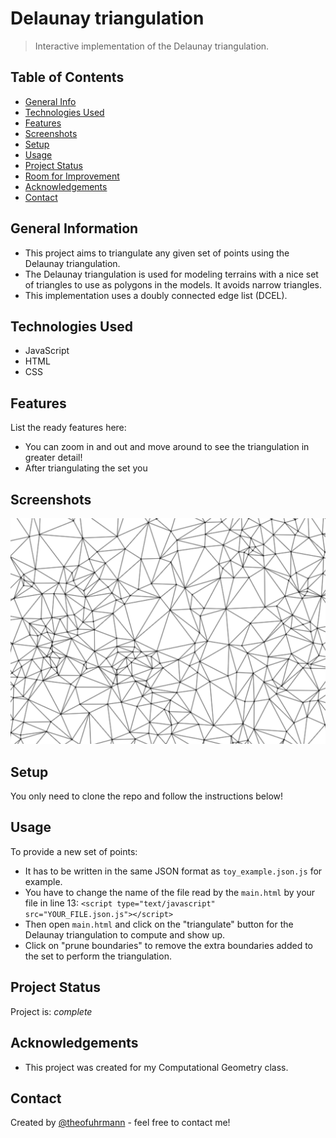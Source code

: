 # Delaunay triangulation

> Interactive implementation of the Delaunay triangulation.

## Table of Contents
* [General Info](#general-information)
* [Technologies Used](#technologies-used)
* [Features](#features)
* [Screenshots](#screenshots)
* [Setup](#setup)
* [Usage](#usage)
* [Project Status](#project-status)
* [Room for Improvement](#room-for-improvement)
* [Acknowledgements](#acknowledgements)
* [Contact](#contact)
<!-- * [License](#license) -->


## General Information
- This project aims to triangulate any given set of points using the Delaunay triangulation.
- The Delaunay triangulation is used for modeling terrains with a nice set of triangles to use as polygons in the models. It avoids narrow triangles.
- This implementation uses a doubly connected edge list (DCEL).


## Technologies Used
- JavaScript
- HTML
- CSS

## Features
List the ready features here:
- You can zoom in and out and move around to see the triangulation in greater detail!
- After triangulating the set you


## Screenshots
![Example screenshot](./Screenshot.png)

## Setup
You only need to clone the repo and follow the instructions below!

## Usage
To provide a new set of points:
- It has to be written in the same JSON format as `toy_example.json.js` for example.
- You have to change the name of the file read by the `main.html` by your file in line 13:
`<script type="text/javascript" src="YOUR_FILE.json.js"></script>`
- Then open `main.html` and click on the "triangulate" button for the Delaunay triangulation to compute and show up.
- Click on "prune boundaries" to remove the extra boundaries added to the set to perform the triangulation.

## Project Status
Project is: _complete_

## Acknowledgements
- This project was created for my Computational Geometry class.

## Contact
Created by [@theofuhrmann](https://theofuhrmann.github.io/) - feel free to contact me!

